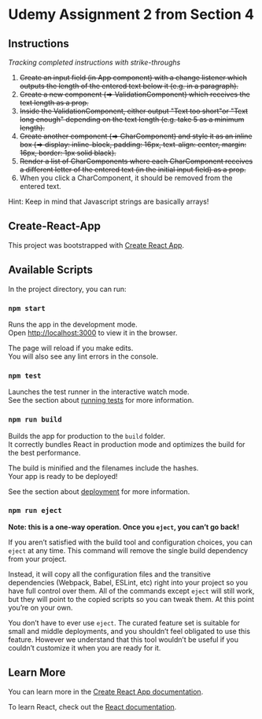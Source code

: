 # Udemy Assignment 2 from Section 4

## Instructions

_Tracking completed instructions with strike-throughs_

1. ~~Create an input field (in App component) with a change listener which outputs the length of the entered text below it (e.g. in a paragraph).~~
2. ~~Create a new component (=> ValidationComponent) which receives the text length as a prop.~~
3. ~~Inside the ValidationComponent, either output "Text too short"or "Text long enough" depending on the text length (e.g. take 5 as a minimum length).~~
4. ~~Create another component (=> CharComponent) and style it as an inline box (=> display: inline-block, padding: 16px, text-align: center, margin: 16px, border: 1px solid black).~~
5. ~~Render a list of CharComponents where each CharComponent receives a different letter of the entered text (in the initial input field) as a prop.~~
6. When you click a CharComponent, it should be removed from the entered text.

Hint: Keep in mind that Javascript strings are basically arrays!

## Create-React-App

This project was bootstrapped with [Create React App](https://github.com/facebook/create-react-app).

## Available Scripts

In the project directory, you can run:

### `npm start`

Runs the app in the development mode.<br>
Open [http://localhost:3000](http://localhost:3000) to view it in the browser.

The page will reload if you make edits.<br>
You will also see any lint errors in the console.

### `npm test`

Launches the test runner in the interactive watch mode.<br>
See the section about [running tests](https://facebook.github.io/create-react-app/docs/running-tests) for more information.

### `npm run build`

Builds the app for production to the `build` folder.<br>
It correctly bundles React in production mode and optimizes the build for the best performance.

The build is minified and the filenames include the hashes.<br>
Your app is ready to be deployed!

See the section about [deployment](https://facebook.github.io/create-react-app/docs/deployment) for more information.

### `npm run eject`

**Note: this is a one-way operation. Once you `eject`, you can’t go back!**

If you aren’t satisfied with the build tool and configuration choices, you can `eject` at any time. This command will remove the single build dependency from your project.

Instead, it will copy all the configuration files and the transitive dependencies (Webpack, Babel, ESLint, etc) right into your project so you have full control over them. All of the commands except `eject` will still work, but they will point to the copied scripts so you can tweak them. At this point you’re on your own.

You don’t have to ever use `eject`. The curated feature set is suitable for small and middle deployments, and you shouldn’t feel obligated to use this feature. However we understand that this tool wouldn’t be useful if you couldn’t customize it when you are ready for it.

## Learn More

You can learn more in the [Create React App documentation](https://facebook.github.io/create-react-app/docs/getting-started).

To learn React, check out the [React documentation](https://reactjs.org/).
